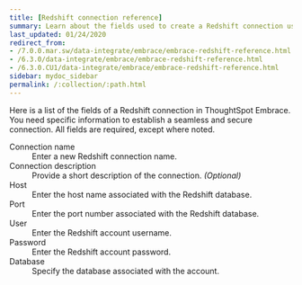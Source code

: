 ```yaml
---
title: [Redshift connection reference]
summary: Learn about the fields used to create a Redshift connection using ThoughtSpot Embrace.
last_updated: 01/24/2020
redirect_from:
- /7.0.0.mar.sw/data-integrate/embrace/embrace-redshift-reference.html
- /6.3.0/data-integrate/embrace/embrace-redshift-reference.html
- /6.3.0.CU1/data-integrate/embrace/embrace-redshift-reference.html
sidebar: mydoc_sidebar
permalink: /:collection/:path.html
---
```


Here is a list of the fields of a Redshift connection in ThoughtSpot Embrace. You need specific information to establish a seamless and secure connection. All fields are required, except where noted.

<dl id="embrace-redshift-ref">
  <dlentry id="embrace-redshift-ref-connection-name">
    <dt>Connection name</dt>
    <dd>Enter a new Redshift connection name.</dd>
  </dlentry>
  <dlentry id="embrace-redshift-ref-connection-description">
    <dt>Connection description</dt>
    <dd>Provide a short description of the connection. <i>(Optional)</i></dd>
  </dlentry>
  <dlentry id="embrace-redshift-ref-host">
    <dt>Host</dt>
    <dd>Enter the host name associated with the Redshift database.</dd>
  </dlentry>
  <dlentry id="embrace-redshift-ref-port">
    <dt>Port</dt>
    <dd>Enter the port number associated with the Redshift database.</dd>
  </dlentry>
  <dlentry id="embrace-redshift-ref-user">
    <dt>User</dt>
    <dd>Enter the Redshift account username.</dd>
  </dlentry>
  <dlentry id="embrace-redshift-ref-password">
    <dt>Password</dt>
    <dd>Enter the Redshift account password.</dd>
  </dlentry>
  <dlentry id="embrace-redshift-ref-databse">
    <dt>Database</dt>
    <dd>Specify the database associated with the account.</dd>
  </dlentry>
</dl>   
